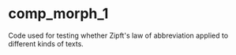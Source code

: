 # comp_morph_1
Code used for testing whether Zipft's law of abbreviation applied to different kinds of texts. 
